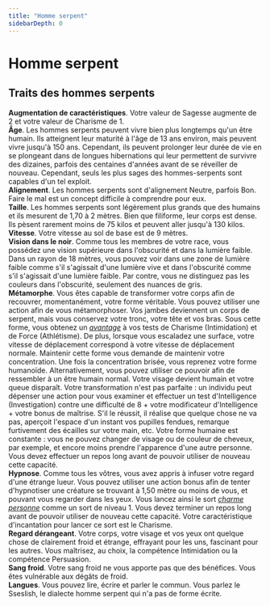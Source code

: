 ```yaml
---
title: "Homme serpent"
sidebarDepth: 0
---
```

# Homme serpent
## Traits des hommes serpents

**Augmentation de caractéristiques**. Votre valeur de Sagesse augmente de 2 et votre valeur de Charisme de 1.  
**Âge**. Les hommes serpents peuvent vivre bien plus longtemps qu'un être humain. Ils atteignent leur maturité à l'âge de 13 ans environ, mais peuvent vivre jusqu'à 150 ans. Cependant, ils peuvent prolonger leur durée de vie en se plongeant dans de longues hibernations qui leur permettent de survivre des dizaines, parfois des centaines d'années avant de se réveiller de nouveau. Cependant, seuls les plus sages des hommes-serpents sont capables d'un tel exploit.  
**Alignement**. Les hommes serpents sont d'alignement Neutre, parfois Bon. Faire le mal est un concept difficile à comprendre pour eux.  
**Taille**. Les hommes serpents sont légèrement plus grands que des humains et ils mesurent de 1,70 à 2 mètres. Bien que filiforme, leur corps est dense. Ils pèsent rarement moins de 75 kilos et peuvent aller jusqu'à 130 kilos.  
**Vitesse**. Votre vitesse au sol de base est de 9 mètres.  
**Vision dans le noir**. Comme tous les membres de votre race, vous possédez une vision supérieure dans l'obscurité et dans la lumière faible. Dans un rayon de 18 mètres, vous pouvez voir dans une zone de lumière faible comme s'il s'agissait d'une lumière vive et dans l'obscurité comme s'il s'agissait d'une lumière faible. Par contre, vous ne distinguez pas les couleurs dans l'obscurité, seulement des nuances de gris.  
**Métamorphe**. Vous êtes capable de transformer votre corps afin de recouvrer, momentanément, votre forme véritable. Vous pouvez utiliser une action afin de vous métamorphoser. Vos jambes deviennent un corps de serpent, mais vous conservez votre tronc, votre tête et vos bras. Sous cette forme, vous obtenez un [_avantage_](/utiliser-les-caracteristiques/#avantage-et-desavantage) à vos tests de Charisme (Intimidation) et de Force (Athlétisme). De plus, lorsque vous escaladez une surface, votre vitesse de déplacement correspond à votre vitesse de déplacement normale. Maintenir cette forme vous demande de maintenir votre concentration. Une fois la concentration brisée, vous reprenez votre forme humanoïde. Alternativement, vous pouvez utiliser ce pouvoir afin de ressembler à un être humain normal. Votre visage devient humain et votre queue disparaît. Votre transformation n'est pas parfaite : un individu peut dépenser une action pour vous examiner et effectuer un test d'Intelligence (Investigation) contre une difficulté de 8 + votre modificateur d'Intelligence + votre bonus de maîtrise. S'il le réussit, il réalise que quelque chose ne va pas, aperçoit l'espace d'un instant vos pupilles fendues, remarque furtivement des écailles sur votre main, etc. Votre forme humaine est constante : vous ne pouvez changer de visage ou de couleur de cheveux, par exemple, et encore moins prendre l'apparence d'une autre personne. Vous devez effectuer un repos long avant de pouvoir utiliser de nouveau cette capacité.  
**Hypnose**. Comme tous les vôtres, vous avez appris à infuser votre regard d'une étrange lueur. Vous pouvez utiliser une action bonus afin de tenter d'hypnotiser une créature se trouvant à 1,50 mètre ou moins de vous, et pouvant vous regarder dans les yeux. Vous lancez ainsi le sort [_charme personne_](/grimoire/charme-personne/) comme un sort de niveau 1. Vous devez terminer un repos long avant de pouvoir utiliser de nouveau cette capacité. Votre caractéristique d'incantation pour lancer ce sort est le Charisme.  
**Regard dérangeant**. Votre corps, votre visage et vos yeux ont quelque chose de clairement froid et étrange, effrayant pour les uns, fascinant pour les autres. Vous maîtrisez, au choix, la compétence Intimidation ou la compétence Persuasion.  
**Sang froid**. Votre sang froid ne vous apporte pas que des bénéfices. Vous êtes vulnérable aux dégâts de froid.  
**Langues**. Vous pouvez lire, écrire et parler le commun. Vous parlez le Sseslish, le dialecte homme serpent qui n'a pas de forme écrite.
